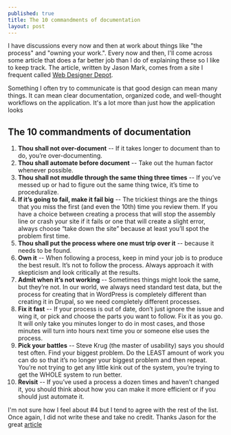 ```yaml
---
published: true
title: The 10 commandments of documentation
layout: post
---
```

I have discussions every now and then at work about things like "the process" and "owning your work.". Every now and then, I'll come across some article that does a far better job than I do of explaining these so I like to keep track. The article, written by Jason Mark, comes from a site I frequent called [Web Designer Depot](http://www.webdesignerdepot.com/2014/07/the-10-commandments-of-documentation/). 

Something I often try to communicate is that good design can mean many things. It can mean clear documentation, organized code, and well-thought workflows on the application. It's a lot more than just how the application looks

## The 10 commandments of documentation

1. **Thou shall not over-document** -- If it takes longer to document than to do, you’re over-documenting.
2. **Thou shall automate before document** -- Take out the human factor whenever possible.
3. **Thou shall not muddle through the same thing three times** -- If you’ve messed up or had to figure out the same thing twice, it’s time to proceduralize.
4. **If it’s going to fail, make it fail big** -- The trickiest things are the things that you miss the first (and even the 10th) time you review them. If you have a choice between creating a process that will stop the assembly line or crash your site if it fails or one that will create a slight error, always choose “take down the site” because at least you’ll spot the problem first time.
5. **Thou shall put the process where one must trip over it** -- because it needs to be found.
6. **Own it** -- When following a process, keep in mind your job is to produce the best result. It’s not to follow the process. Always approach it with skepticism and look critically at the results.
7. **Admit when it’s not working** -- Sometimes things might look the same, but they’re not. In our world, we always need standard test data, but the process for creating that in WordPress is completely different than creating it in Drupal, so we need completely different processes.
8. **Fix it fast** -- If your process is out of date, don’t just ignore the issue and wing it, or pick and choose the parts you want to follow. Fix it as you go. It will only take you minutes longer to do in most cases, and those minutes will turn into hours next time you or someone else uses the process.
9. **Pick your battles** -- Steve Krug (the master of usability) says you should test often. Find your biggest problem. Do the LEAST amount of work you can do so that it’s no longer your biggest problem and then repeat. You’re not trying to get any little kink out of the system, you’re trying to get the WHOLE system to run better.
10. **Revisit** -- If you’ve used a process a dozen times and haven’t changed it, you should think about how you can make it more efficient or if you should just automate it.
	
I'm not sure how I feel about #4 but I tend to agree with the rest of the list. Once again, I did not write these and take no credit. Thanks Jason for the great [article](http://www.webdesignerdepot.com/2014/07/the-10-commandments-of-documentation/)